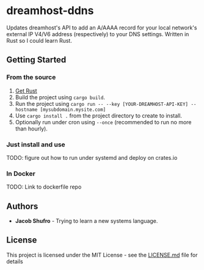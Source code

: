 # dreamhost-ddns

Updates dreamhost's API to add an A/AAAA record for your local network's external IP V4/V6 address (respectively) to your DNS settings. Written in Rust so I could learn Rust.

## Getting Started
### From the source
1. [Get Rust](https://www.rust-lang.org/learn/get-started)
2. Build the project using `cargo build`.
3. Run the project using `cargo run -- --key [YOUR-DREAMHOST-API-KEY] --hostname [mysubdomain.mysite.com]`
4. Use `cargo install .` from the project directory to create to install.
5. Optionally run under cron using `--once` (recommended to run no more than hourly).

### Just install and use
TODO: figure out how to run under systemd and deploy on crates.io

### In Docker
TODO: Link to dockerfile repo

## Authors
* **Jacob Shufro** - Trying to learn a new systems language.

## License
This project is licensed under the MIT License - see the [LICENSE.md](LICENSE.md) file for details
